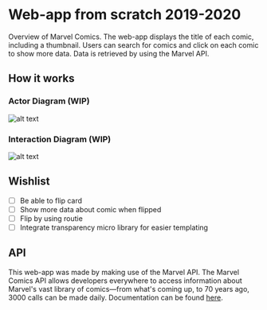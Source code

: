 # Web-app from scratch 2019-2020

Overview of Marvel Comics. The web-app displays the title of each comic, including a thumbnail. Users can search for comics and click on each comic to show more data. Data is retrieved by using the Marvel API.

## How it works

### Actor Diagram (WIP)

![alt text](https://lh3.googleusercontent.com/kTXYardNEwLzaSz2_hwxxvvOvCxye4v6x6lXqkNUKrjNYRC2_bv5ChFW0eCY3meNVTfYeMnc1edFtXwpA9LX=w1920-h942)

### Interaction Diagram (WIP)
![alt text](https://lh5.googleusercontent.com/z3hqq_HTJq8pRH_2V3Syz0pg8Fpzjy7PV6hloSrjjVCw1aaacTVManwwvaXEbzpGXg2WdHRhb8gLv4FSMK0A=w1920-h942-rw)

## Wishlist
- [ ] Be able to flip card
- [ ] Show more data about comic when flipped
- [ ] Flip by using routie
- [ ] Integrate transparency micro library for easier templating

## API
This web-app was made by making use of the Marvel API. The Marvel Comics API allows developers everywhere to access information about Marvel's vast library of comics—from what's coming up, to 70 years ago, 3000 calls can be made daily. Documentation can be found [here](https://developer.marvel.com/docs).
